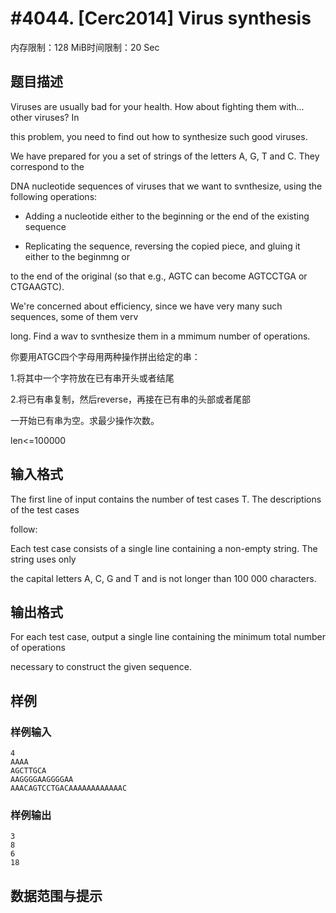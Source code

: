 # #4044. [Cerc2014] Virus synthesis

内存限制：128 MiB时间限制：20 Sec

## 题目描述

Viruses are usually bad for your health. How about fighting them with... other viruses? In 

this problem, you need to find out how to synthesize such good viruses. 

We have prepared for you a set of strings of the letters A, G, T and C. They correspond to the 

DNA nucleotide sequences of viruses that we want to svnthesize, using the following operations: 

* Adding a nucleotide either to the beginning or the end of the existing sequence 

* Replicating the sequence, reversing the copied piece, and gluing it either to the beginmng or 

to the end of the original (so that e.g., AGTC can become AGTCCTGA or CTGAAGTC). 

We're concerned about efficiency, since we have very many such sequences, some of them verv 

long. Find a wav to svnthesize them in a mmimum number of operations. 

你要用ATGC四个字母用两种操作拼出给定的串： 

1.将其中一个字符放在已有串开头或者结尾 

2.将已有串复制，然后reverse，再接在已有串的头部或者尾部 

一开始已有串为空。求最少操作次数。 

len<=100000 

## 输入格式

The first line of input contains the number of test cases T. The descriptions of the test cases 

follow: 

Each test case consists of a single line containing a non-empty string. The string uses only 

the capital letters A, C, G and T and is not longer than 100 000 characters. 

## 输出格式

For each test case, output a single line containing the minimum total number of operations 

necessary to construct the given sequence.

## 样例

### 样例输入

    
    4
    AAAA
    AGCTTGCA
    AAGGGGAAGGGGAA
    AAACAGTCCTGACAAAAAAAAAAAAC
    

### 样例输出

    
    3
    8
    6
    18
    

## 数据范围与提示
